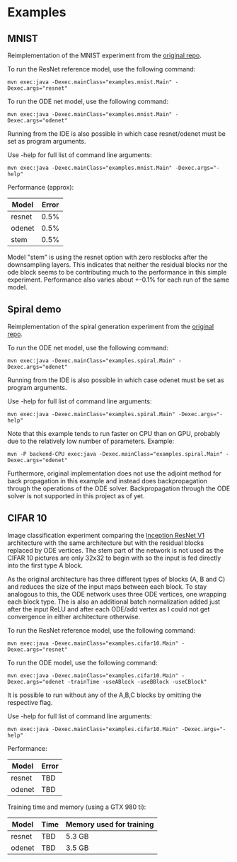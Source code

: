 # Examples

## MNIST

Reimplementation of the MNIST experiment from the [original repo](https://github.com/rtqichen/torchdiffeq/tree/master/examples).

To run the ResNet reference model, use the following command:
```
mvn exec:java -Dexec.mainClass="examples.mnist.Main" -Dexec.args="resnet"
```
To run the ODE net model, use the following command:

```
mvn exec:java -Dexec.mainClass="examples.mnist.Main" -Dexec.args="odenet"
```

Running from the IDE is also possible in which case resnet/odenet must be set as program arguments.

Use -help for full list of command line arguments:

```
mvn exec:java -Dexec.mainClass="examples.mnist.Main" -Dexec.args="-help"
```

Performance (approx):

| Model  | Error |
| ------ | ----- |
| resnet | 0.5%  |
| odenet | 0.5%  |
| stem   | 0.5%  |

Model "stem" is using the resnet option with zero resblocks after the downsampling layers. This indicates that neither the residual blocks nor the ode block seems to be contributing much to the performance in this simple experiment. Performance also varies about +-0.1% for each run of the same model.

## Spiral demo

Reimplementation of the spiral generation experiment from the [original repo](https://github.com/rtqichen/torchdiffeq/tree/master/examples).

To run the ODE net model, use the following command:

```
mvn exec:java -Dexec.mainClass="examples.spiral.Main" -Dexec.args="odenet"
```

Running from the IDE is also possible in which case odenet must be set as program arguments.

Use -help for full list of command line arguments:

```
mvn exec:java -Dexec.mainClass="examples.spiral.Main" -Dexec.args="-help"
```

Note that this example tends to run faster on CPU than on GPU, probably due to the relatively low number of parameters. Example:

```
mvn -P backend-CPU exec:java -Dexec.mainClass="examples.spiral.Main" -Dexec.args="odenet"
```

Furthermore, original implementation does not use the adjoint method for back propagation in this example and instead does backpropagation through the operations of the ODE solver. Backpropagation through the ODE solver is not supported in this project as of yet. 

## CIFAR 10

Image classification experiment comparing the [Inception ResNet V1](https://arxiv.org/pdf/1602.07261.pdf) architecture with the same architecture but with the residual blocks replaced by ODE vertices. The stem part of the network is not used as the CIFAR 10 pictures are only 32x32 to begin with so the input is fed directly into the first type A block.

As the original architecture has three different types of blocks (A, B and C) and reduces the size of the input maps between each block. To stay analogous to this, the ODE network uses three ODE vertices, one wrapping each block type. The is also an additional batch normalization added just after the input ReLU and after each ODE/add vertex as I could not get convergence in either architecture otherwise. 

To run the ResNet reference model, use the following command:
```
mvn exec:java -Dexec.mainClass="examples.cifar10.Main" -Dexec.args="resnet"
```

To run the ODE model, use the following command:
```
mvn exec:java -Dexec.mainClass="examples.cifar10.Main" -Dexec.args="odenet -trainTime -useABlock -useBBlock -useCBlock"
```

It is possible to run without any of the A,B,C blocks by omitting the respective flag.

Use -help for full list of command line arguments:

```
mvn exec:java -Dexec.mainClass="examples.cifar10.Main" -Dexec.args="-help"
```

Performance:

| Model  | Error  |
| ------ | ------ |
| resnet | TBD  |
| odenet | TBD    |

Training time and memory (using a GTX 980 ti):

| Model  | Time   | Memory used for training |
| ------ | ------ | -------|
| resnet | TBD    | 5.3 GB |
| odenet | TBD    | 3.5 GB |
